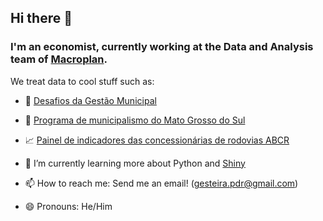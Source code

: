 ## Hi there 👋

### I'm an economist, currently working at the Data and Analysis team of [Macroplan](https://www.macroplan.com.br/).

We treat data to cool stuff such as:

- 💒 [Desafios da Gestão Municipal](https://www.desafiosdosmunicipios.com.br/ranking_inicio.php)

- 🌄 [Programa de municipalismo do Mato Grosso do Sul](https://www.fase3.msativo.ms.gov.br/indicadores)

- 📈 [Painel de indicadores das concessionárias de rodovias ABCR](https://abcr-development.macrodevplan.kinghost.net/)

- 🌱 I’m currently learning more about Python and [Shiny](https://shiny.posit.co/)

- 📫 How to reach me: Send me an email! (gesteira.pdr@gmail.com)

- 😄 Pronouns: He/Him
